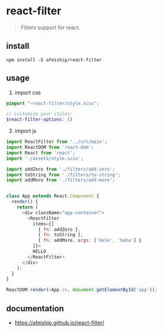 # react-filter
> Filters support for react.

## install
```shell
npm install -S afeiship/react-filter
```

## usage
1. import css
  ```scss
  @import "~react-filter/style.scss";

  // customize your styles:
  $react-filter-options: ()
  ```
2. import js
  ```js
  import ReactFilter from '../src/main';
  import ReactDOM from 'react-dom';
  import React from 'react';
  import './assets/style.scss';

  import addZero from './filters/add-zero';
  import toString from './filters/to-string';
  import addMore from './filters/add-more';


  class App extends React.Component {
    render() {
      return (
        <div className="app-container">
          <ReactFilter
            items={[
              { fn: addZero },
              { fn: toString },
              { fn: addMore, args: ['hele', 'haha'] }
            ]}>
            HELLO
          </ReactFilter>
        </div>
      );
    }
  }

  ReactDOM.render(<App />, document.getElementById('app'));
  ```

## documentation
- https://afeiship.github.io/react-filter/
